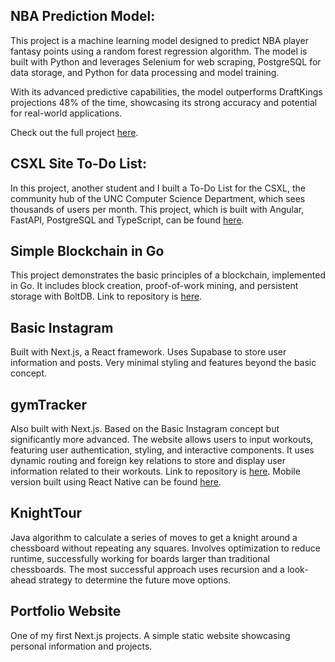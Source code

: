 ## NBA Prediction Model:

This project is a machine learning model designed to predict NBA player fantasy points using a random forest regression algorithm. The model is built with Python and leverages Selenium for web scraping, PostgreSQL for data storage, and Python for data processing and model training.

With its advanced predictive capabilities, the model outperforms DraftKings projections 48% of the time, showcasing its strong accuracy and potential for real-world applications.

Check out the full project [here](https://github.com/ibracken/NBA_Machine_Learning).

## CSXL Site To-Do List:

In this project, another student and I built a To-Do List for the CSXL, the community hub of the UNC Computer Science Department, which sees thousands of users per month.
This project, which is built with Angular, FastAPI, PostgreSQL and TypeScript, can be found [here](https://github.com/comp423-24f/ex04-todo-api-ex04-05).

## Simple Blockchain in Go

This project demonstrates the basic principles of a blockchain, implemented in Go. It includes block creation, proof-of-work mining, and persistent storage with BoltDB. Link to repository is [here](https://github.com/ibracken/Simple-Blockchain).

## Basic Instagram

Built with Next.js, a React framework. Uses Supabase to store user information and posts. Very minimal styling and features beyond the basic concept.

## gymTracker

Also built with Next.js. Based on the Basic Instagram concept but significantly more advanced. The website allows users to input workouts, featuring user authentication, styling, and interactive components. It uses dynamic routing and foreign key relations to store and display user information related to their workouts. Link to repository is [here](https://github.com/ibracken/gymTracker). Mobile version built using React Native can be found [here](https://github.com/ibracken/GymTrackerMobile).

## KnightTour

Java algorithm to calculate a series of moves to get a knight around a chessboard without repeating any squares. Involves optimization to reduce runtime, successfully working for boards larger than traditional chessboards. The most successful approach uses recursion and a look-ahead strategy to determine the future move options.

## Portfolio Website

One of my first Next.js projects. A simple static website showcasing personal information and projects.

